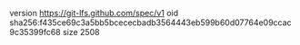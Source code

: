 version https://git-lfs.github.com/spec/v1
oid sha256:f435ce69c3a5bb5bcececbadb3564443eb599b60d07764e09ccac9c35399fc68
size 2508

